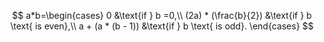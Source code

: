 $$
a*b=\begin{cases}
		0 &\text{if } b =0,\\
		(2a) * (\frac{b}{2}) &\text{if } b \text{ is even},\\
		a + (a * (b - 1)) &\text{if } b \text{ is odd}.
	\end{cases}
$$